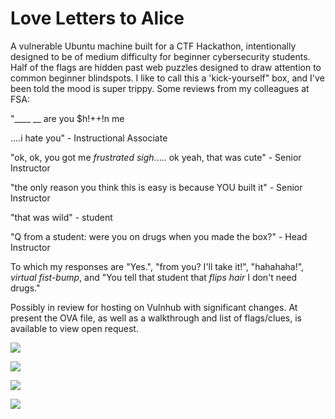 # Love Letters to Alice

A vulnerable Ubuntu machine built for a CTF Hackathon, intentionally designed to be of medium difficulty for beginner cybersecurity students. Half of the flags are hidden past web puzzles designed to draw attention to common beginner blindspots. I like to call this a 'kick-yourself" box, and I've been told the mood is super trippy. Some reviews from my colleagues at FSA:

"____ __ are you $h!++!n me

....i hate you" - Instructional Associate

"ok, ok, you got me *frustrated sigh*..... ok yeah, that was cute" - Senior Instructor

"the only reason you think this is easy is because YOU built it" - Senior Instructor

"that was wild" - student

"Q from a student: were you on drugs when you made the box?" - Head Instructor

To which my responses are "Yes.", "from you? I'll take it!", "hahahaha!", *virtual fist-bump*, and "You tell that student that *flips hair* I don't need drugs."


Possibly in review for hosting on Vulnhub with significant changes. At present the OVA file, as well as a walkthrough and list of flags/clues, is available to view open request.

![](https://i.imgur.com/7UT8ZyZ.png)

![](https://i.imgur.com/j2K7eaN.jpg)

![](https://i.imgur.com/0YUiEDF.png)

![](https://i.imgur.com/1TQ7n8C.png)
